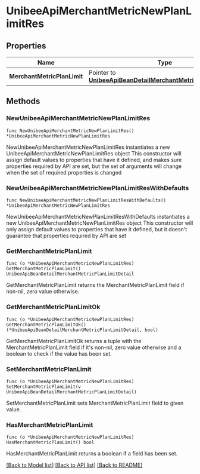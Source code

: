 # UnibeeApiMerchantMetricNewPlanLimitRes

## Properties

Name | Type | Description | Notes
------------ | ------------- | ------------- | -------------
**MerchantMetricPlanLimit** | Pointer to [**UnibeeApiBeanDetailMerchantMetricPlanLimitDetail**](UnibeeApiBeanDetailMerchantMetricPlanLimitDetail.md) |  | [optional] 

## Methods

### NewUnibeeApiMerchantMetricNewPlanLimitRes

`func NewUnibeeApiMerchantMetricNewPlanLimitRes() *UnibeeApiMerchantMetricNewPlanLimitRes`

NewUnibeeApiMerchantMetricNewPlanLimitRes instantiates a new UnibeeApiMerchantMetricNewPlanLimitRes object
This constructor will assign default values to properties that have it defined,
and makes sure properties required by API are set, but the set of arguments
will change when the set of required properties is changed

### NewUnibeeApiMerchantMetricNewPlanLimitResWithDefaults

`func NewUnibeeApiMerchantMetricNewPlanLimitResWithDefaults() *UnibeeApiMerchantMetricNewPlanLimitRes`

NewUnibeeApiMerchantMetricNewPlanLimitResWithDefaults instantiates a new UnibeeApiMerchantMetricNewPlanLimitRes object
This constructor will only assign default values to properties that have it defined,
but it doesn't guarantee that properties required by API are set

### GetMerchantMetricPlanLimit

`func (o *UnibeeApiMerchantMetricNewPlanLimitRes) GetMerchantMetricPlanLimit() UnibeeApiBeanDetailMerchantMetricPlanLimitDetail`

GetMerchantMetricPlanLimit returns the MerchantMetricPlanLimit field if non-nil, zero value otherwise.

### GetMerchantMetricPlanLimitOk

`func (o *UnibeeApiMerchantMetricNewPlanLimitRes) GetMerchantMetricPlanLimitOk() (*UnibeeApiBeanDetailMerchantMetricPlanLimitDetail, bool)`

GetMerchantMetricPlanLimitOk returns a tuple with the MerchantMetricPlanLimit field if it's non-nil, zero value otherwise
and a boolean to check if the value has been set.

### SetMerchantMetricPlanLimit

`func (o *UnibeeApiMerchantMetricNewPlanLimitRes) SetMerchantMetricPlanLimit(v UnibeeApiBeanDetailMerchantMetricPlanLimitDetail)`

SetMerchantMetricPlanLimit sets MerchantMetricPlanLimit field to given value.

### HasMerchantMetricPlanLimit

`func (o *UnibeeApiMerchantMetricNewPlanLimitRes) HasMerchantMetricPlanLimit() bool`

HasMerchantMetricPlanLimit returns a boolean if a field has been set.


[[Back to Model list]](../README.md#documentation-for-models) [[Back to API list]](../README.md#documentation-for-api-endpoints) [[Back to README]](../README.md)


